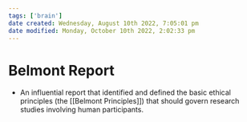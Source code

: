 ```yaml
---
tags: ['brain']
date created: Wednesday, August 10th 2022, 7:05:01 pm
date modified: Monday, October 10th 2022, 2:02:33 pm
---
```


# Belmont Report
- An influential report that identified and defined the basic ethical principles (the [[Belmont Principles]]) that should govern research studies involving human participants.




